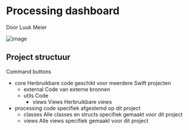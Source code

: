 
# Processing dashboard
Door Luuk Meier

![image](https://user-images.githubusercontent.com/79259813/146765518-7794fc52-0bd5-409a-aed6-33395daa68c2.png)

## Project structuur


Command buttons
- core 			Herbruikbare code geschikt voor meerdere Swift projecten
  - external 		Code van externe bronnen
  - utils			Code 
    - views		Views Herbruikbare views
- processing		code specifiek afgestemd op dit project
  - classes 		Alle classes en structs specifiek gemaakt voor dit project
  - views		Alle views specifiek gemaakt voor dit project

